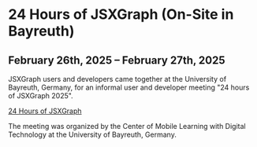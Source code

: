# 24 Hours of JSXGraph (On-Site in Bayreuth)

## February 26th, 2025 – February 27th, 2025

JSXGraph users and developers came together at the University of Bayreuth, Germany, for an informal user and developer meeting "24 hours of JSXGraph 2025".

[24 Hours of JSXGraph](https://jsxgraph.org/24hours2025/)

The meeting was organized by the Center of Mobile Learning with Digital Technology at the University of Bayreuth, Germany.

